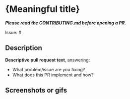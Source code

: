 # {Meaningful title}

_**Please read the [CONTRIBUTING.md](https://github.com/MaibornWolff/codecharta/blob/master/CONTRIBUTING.md)
before opening a PR.**_

Issue: #

## Description

**Descriptive pull request text**, answering:
  - What problem/issue are you fixing?
  - What does this PR implement and how?

## Screenshots or gifs
